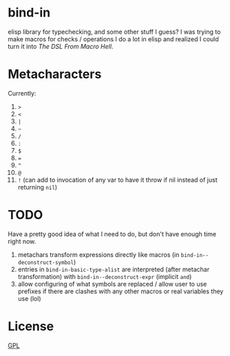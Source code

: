 bind-in
=======

elisp library for typechecking, and some other stuff I guess? I was trying to make macros for checks / operations I do a lot in elisp and realized I could turn it into *The DSL From Macro Hell*.

# Metacharacters

Currently:

1. `>`
2. `<`
3. `|`
4. `~`
5. `/`
6. `:`
7. `$`
8. `=`
9. `^`
10. `@`
11. `!` (can add to invocation of any var to have it throw if nil instead of just returning `nil`)

# TODO

Have a pretty good idea of what I need to do, but don't have enough time right now.

1. metachars transform expressions directly like macros (in `bind-in--deconstruct-symbol`)
2. entries in `bind-in-basic-type-alist` are interpreted (after metachar transformation) with `bind-in--deconstruct-expr` (implicit `and`)
3. allow configuring of what symbols are replaced / allow user to use prefixes if there are clashes with any other macros or real variables they use (lol)

# License

[GPL](GPL.md)
